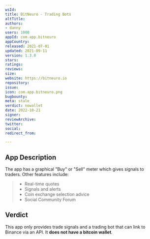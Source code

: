 ```yaml
---
wsId: 
title: BitNeuro - Trading Bots
altTitle: 
authors:
- danny
users: 1000
appId: com.app.bitneuro
appCountry: 
released: 2021-07-01
updated: 2021-09-11
version: 1.3.0
stars: 
ratings: 
reviews: 
size: 
website: https://bitneuro.io
repository: 
issue: 
icon: com.app.bitneuro.png
bugbounty: 
meta: stale
verdict: nowallet
date: 2022-10-21
signer: 
reviewArchive: 
twitter: 
social: 
redirect_from: 

---
```


## App Description

The app has a graphical "Buy" or "Sell" meter which gives signals to traders. Other features include:

> - Real-time quotes
> - Signals and alerts
> - Coin exchange selection advice
> - Social Community Forum

## Verdict

This app only provides trade signals and a trading bot that can link to Binance via an API. It **does not have a bitcoin wallet**. 

